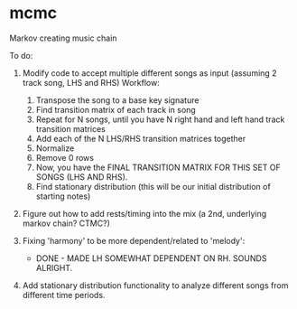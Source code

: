# mcmc
Markov creating music chain

To do:
1.  Modify code to accept multiple different songs as input (assuming 2 track song, LHS and RHS)
    Workflow:
      1. Transpose the song to a base key signature
      2. Find transition matrix of each track in song
      3. Repeat for N songs, until you have N right hand and left hand track transition matrices
      4. Add each of the N LHS/RHS transition matrices together
      5. Normalize
      6. Remove 0 rows
      7. Now, you have the FINAL TRANSITION MATRIX FOR THIS SET OF SONGS (LHS AND RHS).
      8. Find stationary distribution (this will be our initial distribution of starting notes)

2.  Figure out how to add rests/timing into the mix (a 2nd, underlying markov chain? CTMC?)

3.  Fixing 'harmony' to be more dependent/related to 'melody':
      - DONE - MADE LH SOMEWHAT DEPENDENT ON RH. SOUNDS ALRIGHT.
      
4.  Add stationary distribution functionality to analyze different songs from different time periods.
      
